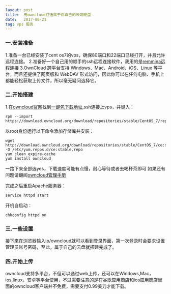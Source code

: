 ```yaml
---
layout: post
title:  用owncloud打造属于你自己的云端硬盘
date:   2017-06-21
tag: vps 服务
---
```

### 一.安装准备

1.准备一台已经安装了cent os7的vps，确保80端口和22端口已经打开，并且允许远程连接。
2.准备好一个自己用的顺手的ssh远程连接软件，我用的是[remmina远程连接](https://github.com/FreeRDP/Remmina/wiki)
3.OwnCloud 跨平台支持 Windows、Mac、Android、iOS、Linux 等平台，而且还提供了网页版和 WebDAV 形式访问，因此你可以在任何电脑、手机上都能轻松获取上传文件，所以毫无疑问选择它。

### 二.开始搭建
1.在[owncloud官网](https://doc.owncloud.org/server/latest/admin_manual/installation/linux_installation.html)找到[一键包下载地址](https://download.owncloud.org/download/repositories/stable/owncloud/),ssh连接上vps，并键入：

	rpm --import https://download.owncloud.org/download/repositories/stable/CentOS_7/repodata/repomd.xml.key

以root身份运行以下命令添加存储库并安装：

	wget http://download.owncloud.org/download/repositories/stable/CentOS_7/ce:stable.repo -O /etc/yum.repos.d/ce:stable.repo
	yum clean expire-cache
	yum install owncloud

一路下来全部选yes，下载速度可能有点慢，耐心等待或者去喝杯茶即可
如果还有问题请翻阅[owncloud管理手册](https://doc.owncloud.org/server/latest/admin_manual/installation/)

完成之后重启Apache服务器：

	service httpd start

开机自启动：

	chkconfig httpd on

### 三.一些设置

接下来在浏览器输入ip/owncloud就可以看到登录界面，第一次登录时会要求设置管理员账号密码，至此，属于自己的云盘就搭建完成了。


### 四.开始上传
owncloud支持多平台，不但可以通过web上传，还可以在Windows,Mac，ios,linux，安卓等平台使用，不过需要注意的是在谷歌应用商店和ios应用商店里面的owncloud客户端并不免费，需要支付0.99美刀才能下载。


